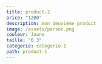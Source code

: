 ```yaml
---
title: product-2
price: "1200"
description: mon deuxième produit
image: /assets/person.png
couleur: Jaune
taille: "0.3"
categorie: categorie-1
path: product-1
---
```

